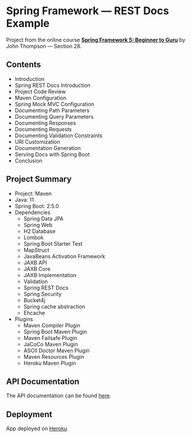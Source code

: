 # Spring Framework — REST Docs Example

Project from the online course [**Spring Framework 5: Beginner to Guru**](https://www.udemy.com/course/spring-framework-5-beginner-to-guru/) by John Thompson — Section 28.

## Contents

- Introduction
- Spring REST Docs Introduction
- Project Code Review
- Maven Configuration
- Spring Mock MVC Configuration
- Documenting Path Parameters
- Documenting Query Parameters
- Documenting Responses
- Documenting Requests
- Documenting Validation Constraints
- URI Customization
- Documentation Generation
- Serving Docs with Spring Boot
- Conclusion

## Project Summary

- Project: Maven
- Java: 11
- Spring Boot: 2.5.0
- Dependencies
  - Spring Data JPA
  - Spring Web
  - H2 Database
  - Lombok
  - Spring Boot Starter Test
  - MapStruct
  - JavaBeans Activation Framework
  - JAXB API
  - JAXB Core
  - JAXB Implementation
  - Validation
  - Spring REST Docs
  - Spring Security
  - Bucket4j
  - Spring cache abstraction
  - Ehcache
- Plugins
  - Maven Compiler Plugin
  - Spring Boot Maven Plugin
  - Maven Failsafe Plugin
  - JaCoCo Maven Plugin
  - ASCII Doctor Maven Plugin
  - Maven Resources Plugin
  - Heroku Maven Plugin

## API Documentation

The API documentation can be found [here](https://limitless-oasis-36660.herokuapp.com/docs/index.html).

## Deployment

App deployed on [Heroku](https://limitless-oasis-36660.herokuapp.com/)
